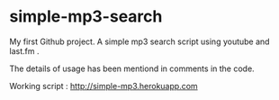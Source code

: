 # simple-mp3-search
My first Github project. A simple mp3 search script using youtube and last.fm .

The details of usage has been mentiond in comments in the code.

Working script : http://simple-mp3.herokuapp.com
